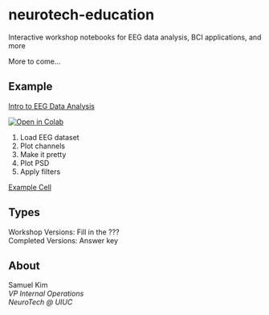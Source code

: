 # neurotech-education
Interactive workshop notebooks for EEG data analysis, BCI applications, and more  

More to come...

## Example

[Intro to EEG Data Analysis](/completed_versions/Intro_to_EEG_Data_Analysis.ipynb)  

[![Open in Colab](https://colab.research.google.com/assets/colab-badge.svg)](https://colab.research.google.com/github/YungPyung/neurotech-education/blob/main/completed_versions/Intro_to_EEG_Data_Analysis.ipynb)
1. Load EEG dataset
2. Plot channels
3. Make it pretty
4. Plot PSD
5. Apply filters

[Example Cell](/example_cell)

## Types
Workshop Versions: Fill in the ???  
Completed Versions: Answer key

## About
Samuel Kim  
_VP Internal Operations_  
_NeuroTech @ UIUC_
